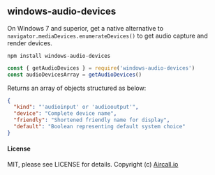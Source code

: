 ## windows-audio-devices
On Windows 7 and superior, get a native alternative to `navigator.mediaDevices.enumerateDevices()` to get audio capture and render devices.
```
npm install windows-audio-devices
```

```js
const { getAudioDevices } = require('windows-audio-devices')
const audioDevicesArray = getAudioDevices()
```
Returns an array of objects structured as below:
```json
{
  "kind": "'audioinput' or 'audiooutput'",
  "device": "Complete device name",
  "friendly": "Shortened friendly name for display",
  "default": "Boolean representing default system choice"
}
```

#### License
MIT, please see LICENSE for details. Copyright (c) [Aircall.io](http://www.aircall.io)

